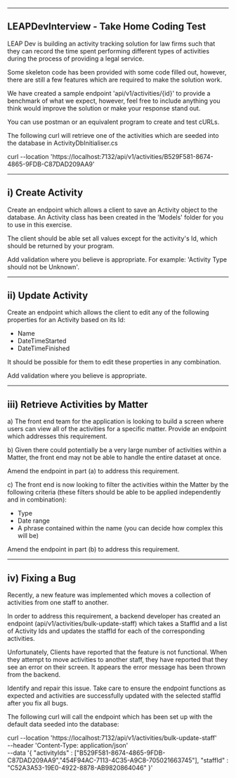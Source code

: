 -------------------------------------------------
LEAPDevInterview - Take Home Coding Test
-------------------------------------------------

LEAP Dev is building an activity tracking solution for law firms such
that they can record the time spent performing different types of
activities during the process of providing a legal service.

Some skeleton code has been provided with some code filled out, however, there 
are still a few features which are required to make the solution work.

We have created a sample endpoint 'api/v1/activities/{id}' to provide a benchmark of what we expect,
however, feel free to include anything you think would improve the solution or make your response stand out. 

You can use postman or an equivalent program to create and test cURLs.

The following curl will retrieve one of the activities which are seeded into the database in ActivityDbInitialiser.cs

curl --location 'https://localhost:7132/api/v1/activities/B529F581-8674-4865-9FDB-C87DAD209AA9'

-------------------------------------------------
i) Create Activity
-------------------------------------------------
Create an endpoint which allows a client to save an Activity object to the database. An
Activity class has been created in the 'Models' folder for you to use in this exercise. 

The client should be able set all values except for the activity's Id, 
which should be returned by your program.

Add validation where you believe is appropriate. For example: 'Activity Type should not be Unknown'.

-------------------------------------------------
ii) Update Activity
-------------------------------------------------
Create an endpoint which allows the client to edit any of the following properties for an
Activity based on its Id:

- Name
- DateTimeStarted
- DateTimeFinished

It should be possible for them to edit these properties in any combination.

Add validation where you believe is appropriate. 

-------------------------------------------------
iii) Retrieve Activities by Matter
-------------------------------------------------
a) The front end team for the application is looking to build a screen where users can
view all of the activities for a specific matter. Provide an endpoint which addresses this
requirement.

b) Given there could potentially be a very large number of activities within a Matter,
the front end may not be able to handle the entire dataset at once. 

Amend the endpoint in part (a) to address this requirement.

c) The front end is now looking to filter the activities within the Matter by the following
criteria (these filters should be able to be applied independently and in combination):

- Type
- Date range
- A phrase contained within the name (you can decide how complex this will be)

Amend the endpoint in part (b) to address this requirement.

-------------------------------------------------
iv) Fixing a Bug
-------------------------------------------------
Recently, a new feature was implemented which moves a collection of activities from one staff to another. 

In order to address this requirement, a backend developer has created an endpoint 
(api/v1/activities/bulk-update-staff) which takes a StaffId and a list of Activity Ids and updates the 
staffId for each of the corresponding activities. 

Unfortunately, Clients have reported that the feature is not functional. 
When they attempt to move activities to another staff, they have reported that they see an error on their screen. 
It appears the error message has been thrown from the backend. 

Identify and repair this issue. Take care to ensure the endpoint functions as expected and activities 
are successfully updated with the selected staffId after you fix all bugs.

The following curl will call the endpoint which has been set up with the default data seeded into the database:

curl --location 'https://localhost:7132/api/v1/activities/bulk-update-staff' \
--header 'Content-Type: application/json' \
--data '{
    "activityIds" : ["B529F581-8674-4865-9FDB-C87DAD209AA9","454F94AC-7113-4C35-A9C8-705021663745"],
    "staffId" : "C52A3A53-19E0-4922-8878-AB9820864046"
}'
